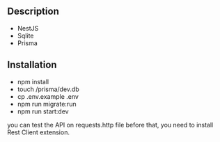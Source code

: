 ## Description
- NestJS
- Sqlite
- Prisma

## Installation
- npm install
- touch /prisma/dev.db
- cp .env.example .env
- npm run migrate:run
- npm run start:dev

you can test the API on requests.http file
before that, you need to install Rest Client extension.


